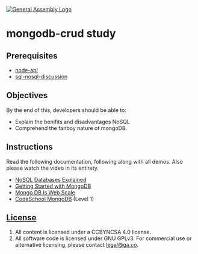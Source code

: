 [![General Assembly Logo](https://camo.githubusercontent.com/1a91b05b8f4d44b5bbfb83abac2b0996d8e26c92/687474703a2f2f692e696d6775722e636f6d2f6b6538555354712e706e67)](https://generalassemb.ly/education/web-development-immersive)

# mongodb-crud study

## Prerequisites

-   [node-api](https://github.com/ga-wdi-boston/node-api)
-   [sql-nosql-discussion](https://github.com/ga-wdi-boston/sql-nosql-discussion)

## Objectives

By the end of this, developers should be able to:

-   Explain the benifits and disadvantages NoSQL
-   Comprehend the fanboy nature of mongoDB.

## Instructions

Read the following documentation, following along with all demos.  Also please
watch the video in its entirety.

- [NoSQL Databases Explained](https://www.mongodb.com/nosql-explained)
- [Getting Started with MongoDB](https://docs.mongodb.org/getting-started/shell/)
- [Mongo DB Is Web Scale](https://www.youtube.com/watch?v=b2F-DItXtZs)
- [CodeSchool MongoDB](https://www.codeschool.com/courses/the-magical-marvels-of-mongodb) (Level 1)

## [License](LICENSE)

1.  All content is licensed under a CC­BY­NC­SA 4.0 license.
1.  All software code is licensed under GNU GPLv3. For commercial use or
alternative licensing, please contact legal@ga.co.
